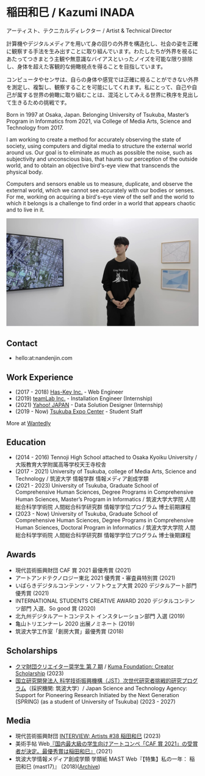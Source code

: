 # 稲田和巳 / Kazumi INADA

アーティスト、テクニカルディレクター / Artist & Technical Director


計算機やデジタルメディアを用いて身の回りの外界を構造化し、社会の姿を正確に観察する手法を生み出すことに取り組んでいます。わたしたちが外界を視るにあたってつきまとう主観や無意識なバイアスといったノイズを可能な限り排除し、身体を超えた客観的な俯瞰視点を得ることを目指しています。

コンピュータやセンサは、自らの身体や感覚では正確に視ることができない外界を測定し、複製し、観察することを可能にしてくれます。私にとって、自己や自己が属する世界の俯瞰に取り組むことは、混沌としてみえる世界に秩序を見出して生きるための挑戦です。

Born in 1997 at Osaka, Japan. Belonging University of Tsukuba, Master’s Program in Informatics from 2021, via College of Media Arts, Science and Technology from 2017.

I am working to create a method for accurately observing the state of society, using computers and digital media to structure the external world around us. Our goal is to eliminate as much as possible the noise, such as subjectivity and unconscious bias, that haunts our perception of the outside world, and to obtain an objective bird's-eye view that transcends the physical body.

Computers and sensors enable us to measure, duplicate, and observe the external world, which we cannot see accurately with our bodies or senses. For me, working on acquiring a bird's-eye view of the self and the world to which it belongs is a challenge to find order in a world that appears chaotic and to live in it.

[![](/assets/events/caf-ushio/interview_0.jpg)](https://www.youtube.com/watch?v=Aa8_Xgpr9vo)

## Contact

- hello:at:nandenjin.com

## Work Experience

- (2017 - 2018) [Has-Key Inc.](https://www.has-key.org/) - Web Engineer
- (2019) [teamLab Inc.](https://www.teamlab.art/) - Installation Engineer (Internship)
- (2021) [Yahoo! JAPAN](https://about.yahoo.co.jp) - Data Solution Designer (Internship)
- (2019 - Now) [Tsukuba Expo Center](https://www.expocenter.or.jp/) - Student Staff

More at [Wantedly](https://www.wantedly.com/id/kzmi)

## Education

- (2014 - 2016) Tennoji High School attached to Osaka Kyoiku University / 大阪教育大学附属高等学校天王寺校舎
- (2017 - 2021) University of Tsukuba, college of Media Arts, Science and Technology / 筑波大学 情報学群 情報メディア創成学類
- (2021 - 2023) University of Tsukuba, Graduate School of Comprehensive Human Sciences, Degree Programs in Comprehensive Human Sciences, Master’s Program in Informatics / 筑波大学大学院 人間総合科学学術院 人間総合科学研究群 情報学学位プログラム 博士前期課程
- (2023 - Now) University of Tsukuba, Graduate School of Comprehensive Human Sciences, Degree Programs in Comprehensive Human Sciences, Doctoral Program in Informatics / 筑波大学大学院 人間総合科学学術院 人間総合科学研究群 情報学学位プログラム 博士後期課程

## Awards

- 現代芸術振興財団 CAF 賞 2021 最優秀賞 (2021)
- アートアンドテクノロジー東北 2021 優秀賞・審査員特別賞 (2021)
- いばらきデジタルコンテンツ・ソフトウェア大賞 2020 デジタルアート部門 優秀賞 (2021)
- INTERNATIONAL STUDENTS CREATIVE AWARD 2020 デジタルコンテンツ部門 入選、So good 賞 (2020)
- 北九州デジタルアートコンテスト インスタレーション部門 入選 (2019)
- 亀山トリエンナーレ 2020 出展ノミネート (2019)
- 筑波大学工作室「創房大賞」最優秀賞 (2018)

## Scholarships

- [クマ財団クリエイター奨学生 第 7 期](https://kuma-foundation.org/student/kazumi-inada/) / [Kuma Foundation: Creator Scholarship](https://kuma-foundation.org/student/kazumi-inada/) (2023)
- [国立研究開発法人 科学技術振興機構（JST）次世代研究者挑戦的研究プログラム](https://www.jst.go.jp/jisedai/)（採択機関: 筑波大学）/ Japan Science and Technology Agency: Support for Pioneering Research Initiated by the Next Generation (SPRING) (as a student of University of Tsukuba) (2023 - 2027)

## Media

- 現代芸術振興財団 [INTERVIEW: Artists #38 稲田和巳](https://gendai-art.org/interviews/artists_kazumiinada/) (2023)
- 美術手帖 Web[『国内最大級の学生向けアートコンペ「CAF 賞 2021」の受賞者が決定。最優秀賞は稲田和巳』](https://bijutsutecho.com/magazine/news/promotion/24852)（2021）
- 筑波大学情報メディア創成学類 学類紙 MAST Web『【特集】私の一年： 稲田和巳 (mast17)』 (2018)([Archive](https://web.archive.org/web/20210227074936/https://magazine.mast.tsukuba.ac.jp/archives/3682))

<!-- WIP/Update required

## Skills & Tools

### Keywords

- Fabrication ものづくり
- Visual design, photography ビジュアルデザイン、写真
- Tech prototyping プロトタイピング
- Web development ウェブ開発
- Stage production ステージ演出
- Promotion プロモーション

### Coding

- Web frontend
  - HTML, JavaScript, TypeScript
  - WebGL via THREE.js
  - Sass, SCSS, Stylus
- Web backend
  - PHP, Wordpress
  - Node.js
  - Apache, Nginx
- Electron
- C, C++

See also: [GitHub](https://github.com/nandenjin)

### Software tools

- Adobe Creative Cloud (Illustrator. Photoshop, Premiere Pro, XD, Indesign)
- Autodesk Fusion 360

### Fabrication & Hardware

- 3D print (FDM), Laser
- Arduino, Raspberry Pi
- Electronics

### Others

- Stage Lighting, DMX, Art-Net

-->
